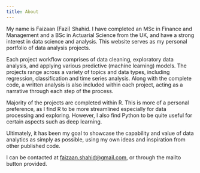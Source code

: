 ```yaml
---
title: About
---
```


My name is Faizaan (Fazi) Shahid. I have completed an MSc in Finance and Management and a BSc in Actuarial Science from the UK, and have a strong interest in data science and analysis. This website serves as my personal portfolio of data analysis projects. 

Each project workflow comprises of data cleaning, exploratory data analysis, and applying various predictive (machine learning) models. The projects range across a variety of topics and data types, including regression, classification and time series analysis. Along with the complete code, a written analysis is also included within each project, acting as a narrative through each step of the process. 

Majority of the projects are completed within R. This is more of a personal preference, as I find R to be more streamlined especially for data processing and exploring. However, I also find Python to be quite useful for certain aspects such as deep learning. 

Ultimately, it has been my goal to showcase the capability and value of data analytics as simply as possible, using my own ideas and inspiration from other published code. 

I can be contacted at faizaan.shahid@gmail.com, or through the mailto button provided.